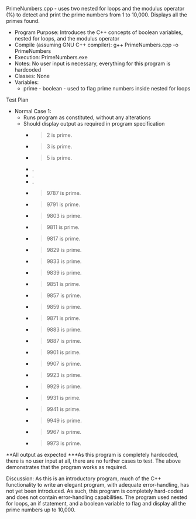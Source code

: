 PrimeNumbers.cpp - uses two nested for loops and the modulus operator (%) to detect and print the prime numbers from 1 to 10,000. Displays all the primes found.

- Program Purpose:
		Introduces the C++ concepts of boolean variables, nested for loops, and
		the modulus operator
- Compile (assuming GNU C++ compiler): g++ PrimeNumbers.cpp -o PrimeNumbers
- Execution: PrimeNumbers.exe
- Notes: No user input is necessary, everything for this program is hardcoded
- Classes: None
- Variables:
  - prime - boolean - used to flag prime numbers inside nested for loops

Test Plan
- Normal Case 1:
	- Runs program as constituted, without any alterations
	- Should display output as required in program specification
		- > 2 is prime.
		- > 3 is prime.
		- > 5 is prime.
		- .
		- .
		- .
		- > 9787 is prime.
		- > 9791 is prime.
		- > 9803 is prime.
		- > 9811 is prime.
		- > 9817 is prime.
		- > 9829 is prime.
		- > 9833 is prime.
		- > 9839 is prime.
		- > 9851 is prime.
		- > 9857 is prime.
		- > 9859 is prime.
		- > 9871 is prime.
		- > 9883 is prime.
		- > 9887 is prime.
		- > 9901 is prime.
		- > 9907 is prime.
		- > 9923 is prime.
		- > 9929 is prime.
		- > 9931 is prime.
		- > 9941 is prime.
		- > 9949 is prime.
		- > 9967 is prime.
		- > 9973 is prime.

**All output as expected
***As this program is completely hardcoded, there is no user input at all, there are no
further cases to test.  The above demonstrates that the program works as required.

Discussion:
		As this is an introductory program, much of the C++ functionality to 
		write an elegant program, with adequate error-handling, has not yet been
		introduced.  As such, this program is completely hard-coded and does not
		contain error-handling capabilities.
		The program used nested for loops, an if statement, and a boolean variable to
		flag and display all the prime numbers up to 10,000.
